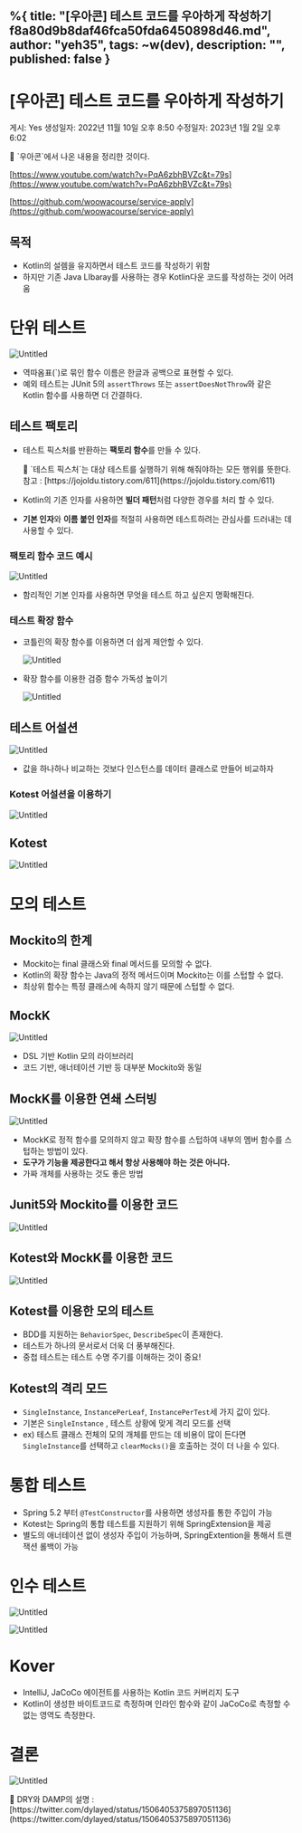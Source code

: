%{
title: "[우아콘] 테스트 코드를 우아하게 작성하기 f8a80d9b8daf46fca50fda6450898d46.md",
author: "yeh35",
tags: ~w(dev),
description: "",
published: false
}
---
# [우아콘] 테스트 코드를 우아하게 작성하기

게시: Yes
생성일자: 2022년 11월 10일 오후 8:50
수정일자: 2023년 1월 2일 오후 6:02

<aside>
📌 `우아콘`에서 나온 내용을 정리한 것이다.

</aside>

[https://www.youtube.com/watch?v=PqA6zbhBVZc&t=79s](https://www.youtube.com/watch?v=PqA6zbhBVZc&t=79s)

[https://github.com/woowacourse/service-apply](https://github.com/woowacourse/service-apply)

## 목적

- Kotlin의 설렘을 유지하면서 테스트 코드를 작성하기 위함
- 하지만 기존 Java LIbaray를 사용하는 경우 Kotlin다운 코드를 작성하는 것이 어려움

# 단위 테스트

![Untitled](/images/posts/d6a61103-64e8-4137-8a3a-dcdbc8e9aef9.png)

- 역따옴표(`)로 묶인 함수 이름은 한글과 공백으로 표현할 수 있다.
- 예외 테스트는 JUnit 5의 `assertThrows` 또는 `assertDoesNotThrow`와 같은 Kotlin 함수를 사용하면 더 간결하다.

## 테스트 팩토리

- 테스트 픽스처를 반환하는 **팩토리 함수**를 만들 수 있다.
    
    <aside>
    📌 `테스트 픽스처`는 대상 테스트를 실행하기 위해 해줘야하는 모든 행위를 뜻한다.
    참고 : [https://jojoldu.tistory.com/611](https://jojoldu.tistory.com/611)
    
    </aside>
    
- Kotlin의 기존 인자를 사용하면 **빌더 패턴**처럼 다양한 경우를 처리 할 수 있다.
- **기본 인자**와 **이름 붙인 인자**를 적절히 사용하면 테스트하려는 관심사를 드러내는 데 사용할 수 있다.

### 팩토리 함수 코드 예시

![Untitled](/images/posts/d3b2a22f-7e81-467e-9695-4f82ae500313.png)

- 함리적인 기본 인자를 사용하면 무엇을 테스트 하고 싶은지 명확해진다.

### 테스트 확장 함수

- 코틀린의 확장 함수를 이용하면 더 쉽게 제안할 수 있다.
    
    ![Untitled](/images/posts/87e595ad-5d53-463a-813d-b22aaf008419.png)
    
- 확장 함수를 이용한 검증 함수 가독성 높이기
    
    ![Untitled](/images/posts/7a78a3d3-aea3-414c-8641-21e18de65024.png)
    

## 테스트 어설션

![Untitled](/images/posts/f59fc511-c1f5-4e29-b30e-5ae9d5e2fa8d.png)

- 값을 하나하나 비교하는 것보다 인스턴스를 데이터 클래스로 만들어 비교하자

### Kotest 어설션을 이용하기

![Untitled](/images/posts/11973274-f79a-4756-b3e2-05d44fcf0b3b.png)

## Kotest

![Untitled](/images/posts/be92aee3-520b-40d4-8aaf-c88093abee7f.png)

# 모의 테스트

## Mockito의 한계

- Mockito는 final 클래스와 final 메서드를 모의할 수 없다.
- Kotlin의 확장 함수는 Java의 정적 메서드이며 Mockito는 이를 스텁할 수 없다.
- 최상위 함수는 특정 클래스에 속하지 않기 때문에 스텁할 수 없다.

## MockK

![Untitled](/images/posts/0713e108-ffa0-49e8-99be-81ec7f0b8757.png)

- DSL 기반 Kotlin 모의 라이브러리
- 코드 기반, 애너테이션 기반 등 대부분 Mockito와 동일

## MockK를 이용한 연쇄 스터빙

![Untitled](/images/posts/76372e8f-bf58-4640-b2b6-ecf96104d2d6.png)

- MockK로 정적 함수를 모의하지 않고 확장 함수를 스텁하여 내부의 멤버 함수를 스텁하는 방법이 있다.
- **도구가 기능을 제공한다고 해서 항상 사용해야 하는 것은 아니다.**
- 가짜 개체를 사용하는 것도 좋은 방법

## Junit5와 Mockito를 이용한 코드

![Untitled](/images/posts/85a4aa19-3f2d-4e41-b798-fedb7575acbe.png)

## Kotest와 MockK를 이용한 코드

![Untitled](/images/posts/ad3ab613-cc7f-4f89-9b36-d21d94a9b220.png)

## Kotest를 이용한 모의 테스트

- BDD를 지원하는 `BehaviorSpec`, `DescribeSpec`이 존재한다.
- 테스트가 하나의 문서로서 더욱 더 풍부해진다.
- 중첩 테스트는 테스트 수명 주기를 이해하는 것이 중요!

## Kotest의 격리 모드

- `SingleInstance`, `InstancePerLeaf`, `InstancePerTest`세 가지 값이 있다.
- 기본은 `SingleInstance` , 테스트 상황에 맞게 격리 모드를 선택
- ex) 테스트 클래스 전체의 모의 개체를 만드는 데 비용이 많이 든다면 `SingleInstance`를 선택하고 `clearMocks()`을 호출하는 것이 더 나을 수 있다.

# 통합 테스트

- Spring 5.2 부터 `@TestConstructor`를 사용하면 생성자를 통한 주입이 가능
- Kotest는 Spring의 통합 테스트를 지원하기 위해 SpringExtension을 제공
- 별도의 애너테이션 없이 생성자 주입이 가능하며, SpringExtention을 통해서 트랜잭션 롤백이 가능

# 인수 테스트

![Untitled](/images/posts/205905c1-c0ae-441f-8b36-8adc506decd0.png)

![Untitled](/images/posts/2470a15d-63e5-477e-99a3-6d3f522953c7.png)

# Kover

- IntelliJ, JaCoCo 에이전트를 사용하는 Kotlin 코드 커버리지 도구
- Kotlin이 생성한 바이트코드로 측정하며 인라인 함수와 같이 JaCoCo로 측정할 수 없는 영역도 측정한다.

# 결론

![Untitled](/images/posts/b1076765-e072-4010-b155-4fcc1461e75b.png)

<aside>
📌 DRY와 DAMP의 설명 : 
[https://twitter.com/dylayed/status/1506405375897051136](https://twitter.com/dylayed/status/1506405375897051136)

</aside>